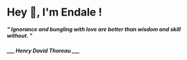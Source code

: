 <h1 title="head"> Hey 👋, I'm Endale !</h1>

**<h5><i>" Ignorance and bungling with love are better than wisdom and skill without. "</i></h5>**

*<b>___ Henry David Thoreau ___</b>*
